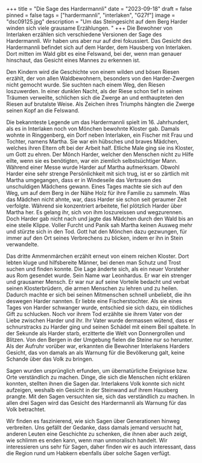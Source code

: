 +++
title = "Die Sage des Hardermannli"
date = "2023-09-18"
draft = false
pinned = false
tags = ["hardermannli", "interlaken", "G27f"]
image = "dsc09125.jpg"
description = "Um das Steingesicht auf dem Berg Harder winden sich viele grausame Erzählungen. "
+++
Die Bewohner von Interlaken erzählen sich verschiedene Versionen der Sage des Hardermannli. Wir haben uns aber nur auf drei fokussiert. Das Gesicht des Hardermannli befindet sich auf dem Harder, dem Hausberg von Interlaken. Dort mitten im Wald gibt es eine Felswand, bei der, wenn man genauer hinschaut, das Gesicht eines Mannes zu erkennen ist.

Den Kindern wird die Geschichte von einem wilden und bösen Riesen erzählt, der von allen Waldbewohnern, besonders von den Harder-Zwergen nicht gemocht wurde. Sie suchten nach einem Weg, den Riesen loszuwerden. In einer dunklen Nacht, als der Riese schon tief in seinen Träumen verweilte, schlichen sich die Zwerge an und enthaupteten den Riesen auf brutalste Weise. Als Zeichen ihres Triumphs hängten die Zwerge seinen Kopf an die Felswand. 

Die bekannteste Legende um das Hardermannli spielt im 16. Jahrhundert, als es in Interlaken noch von Mönchen bewohnte Kloster gab. Damals wohnte in Ringgenberg, ein Dorf neben Interlaken, ein Fischer mit Frau und Tochter, namens Martha. Sie war ein hübsches und braves Mädchen, welches ihren Eltern oft bei der Arbeit half. Etliche Male ging sie ins Kloster, um Gott zu ehren. Der Mönch Harder, welcher den Menschen nicht zu Hilfe eilte, wenn sie es benötigten, war ein ziemlich selbstsüchtiger Mann. Während einer Messe wurde Harder auf Martha aufmerksam. Obwohl Harder eine sehr strenge Persönlichkeit mit sich trug, ist er so zärtlich mit Martha umgegangen, dass er in Windeseile das Vertrauen des unschuldigen Mädchens gewann. Eines Tages machte sie sich auf den Weg, um auf dem Berg in der Nähe Holz für ihre Familie zu sammeln. Was das Mädchen nicht ahnte, war, dass Harder sie schon seit geraumer Zeit verfolgte. Während sie konzentriert arbeitete, fiel plötzlich Harder über Martha her. Es gelang ihr, sich von ihm loszureissen und wegzurennen. Doch Harder gab nicht nach und jagte das Mädchen durch den Wald bis an eine steile Klippe. Voller Furcht und Panik sah Martha keinen Ausweg mehr und stürzte sich in den Tod. Gott hat den Mönchen dazu gezwungen, für immer auf den Ort seines Verbrechens zu blicken, indem er ihn in Stein verwandelte. 

Das dritte Ammenmärchen erzählt erneut von einem reichen Kloster. Dort lebten kluge und hilfsbereite Männer, bei denen man Schutz und Trost suchen und finden konnte. Die Lage änderte sich, als ein neuer Vorsteher aus Rom gesendet wurde. Sein Name war Leonhardus. Er war ein strenger und grausamer Mensch. Er war nur auf seine Vorteile bedacht und verbat seinen Klosterbrüdern, die armen Menschen zu lehren und zu heilen. Dadurch machte er sich bei seinen Mitmenschen schnell unbeliebt, die ihn deswegen Harder nannten. Er liebte eine Fischerstochter. Als sie eines Tages von Harder schwanger wurde, entschied sie sich dazu, ein tödliches Gift zu schlucken. Noch vor ihrem Tod erzählte sie ihrem Vater von der Liebe zwischen Harder und ihr. Ihr Vater wurde dermassen wütend, dass er schnurstracks zu Harder ging und seinen Schädel mit einem Beil spaltete. In der Sekunde als Harder starb, erzitterte die Welt von Donnergrollen und Blitzen. Von den Bergen  in der Umgebung fielen die Steine nur so herunter. Als der Aufruhr vorüber war, erkannten die Bewohner Interlakens Harders Gesicht, das von damals an als Warnung für die Bevölkerung galt, keine Schande über das Volk zu bringen. 

Sagen wurden ursprünglich erfunden, um übernatürliche Ereignisse bzw. Orte verständlich zu machen. Dinge, die sich die Menschen nicht erklären konnten, stellten ihnen die Sagen dar. Interlakens Volk konnte sich nicht aufzeigen, weshalb ein Gesicht in der Steinwand auf ihrem Hausberg prangte. Mit den Sagen versuchten sie, sich das verständlich zu machen. In allen drei Sagen wird das Gesicht des Hardermannli als Warnung für das Volk betrachtet.

Wir finden es faszinierend, wie sich Sagen über Generationen hinweg verbreiten. Uns gefällt der Gedanke, dass damals jemand versucht hat, anderen Leuten eine Geschichte zu schenken, die ihnen aber auch zeigt, wie schlimm es enden kann, wenn man unmoralisch handelt. Wir interessieren uns sehr für Sagen, daher finden wir es auch interessant, dass die Region rund um Habkern ebenfalls über solche Sagen verfügt.